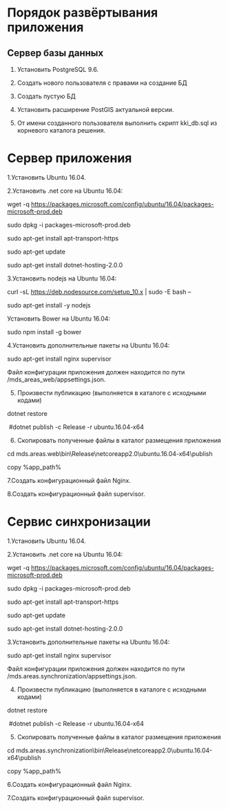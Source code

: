 # Порядок развёртывания приложения

## Сервер базы данных

1. Установить PostgreSQL 9.6.

2. Создать нового пользователя c правами на создание БД

3. Создать пустую БД

4. Установить расширение PostGIS актуальной версии.

5. От имени созданного пользователя выполнить скрипт kki_db.sql из корневого каталога решения.



# Сервер приложения



1.Установить Ubuntu 16.04.

2.Установить .net core на Ubuntu 16.04:

 wget -q https://packages.microsoft.com/config/ubuntu/16.04/packages-microsoft-prod.deb

 sudo dpkg -i packages-microsoft-prod.deb

 sudo apt-get install apt-transport-https

 sudo apt-get update

 sudo apt-get install dotnet-hosting-2.0.0

3.Установить nodejs на Ubuntu 16.04:

 curl -sL https://deb.nodesource.com/setup_10.x | sudo -E bash – 

 sudo apt-get install -y nodejs

Установить Bower на Ubuntu 16.04:

sudo npm install -g bower

4.Установить дополнительные пакеты на Ubuntu 16.04:

 sudo apt-get install nginx supervisor

Файл конфигурации приложения должен находится по пути /mds_areas_web/appsettings.json.

5. Произвести публикацию (выполняется в каталоге с исходными кодами)

dotnet restore

 #dotnet publish -c Release -r ubuntu.16.04-x64

6. Скопировать полученные файлы в каталог размещения приложения

cd mds.areas.web\\bin\\Release\\netcoreapp2.0\\ubuntu.16.04-x64\\publish

copy %app_path%

7.Cоздать конфигурационный файл Nginx.

8.Cоздать конфигурационный файл supervisor.



# Сервис синхронизации



1.Установить Ubuntu 16.04.

2.Установить .net core на Ubuntu 16.04:

 wget -q https://packages.microsoft.com/config/ubuntu/16.04/packages-microsoft-prod.deb

 sudo dpkg -i packages-microsoft-prod.deb

 sudo apt-get install apt-transport-https

 sudo apt-get update

 sudo apt-get install dotnet-hosting-2.0.0

3.Установить дополнительные пакеты на Ubuntu 16.04:

 sudo apt-get install nginx supervisor

Файл конфигурации приложения должен находится по пути /mds.areas.synchronization/appsettings.json.

4. Произвести публикацию (выполняется в каталоге с исходными кодами)

dotnet restore

 #dotnet publish -c Release -r ubuntu.16.04-x64

5. Скопировать полученные файлы в каталог размещения приложения

cd mds.areas.synchronization\\bin\\Release\\netcoreapp2.0\\ubuntu.16.04-x64\\publish

copy %app_path%

6.Cоздать конфигурационный файл Nginx.

7.Cоздать конфигурационный файл supervisor.